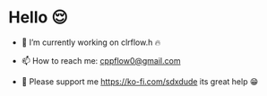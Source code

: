 # Hello 😌
- 🔭 I’m currently working on clrflow.h 🔥

- 📫 How to reach me: cppflow0@gmail.com

- 🙏 Please support me https://ko-fi.com/sdxdude its great help 😁

<!--
**dalpaka/dalpaka** is a ✨ _special_ ✨ repository because its `README.md` (this file) appears on your GitHub profile.

Here are some ideas to get you started:

# 🔭 I’m currently working on a frontend library-less site with htmx and jquery with hotwire
# 📫 How to reach me: cppflow0@gmail.com
-->
